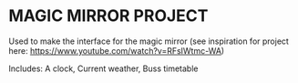 # MAGIC MIRROR PROJECT

Used to make the interface for the magic mirror (see inspiration for project here: https://www.youtube.com/watch?v=RFsIWtmc-WA)

Includes:
A clock,
Current weather,
Buss timetable
